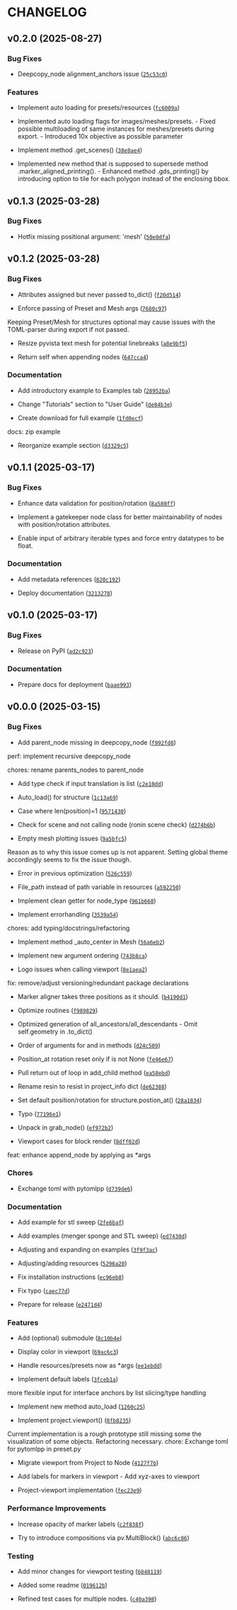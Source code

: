 # CHANGELOG


## v0.2.0 (2025-08-27)

### Bug Fixes

- Deepcopy_node alignment_anchors issue
  ([`25c53c0`](https://github.com/cuenlueer/npxpy/commit/25c53c00736928c01beba48da2a09e49d0049df6))

### Features

- Implement auto loading for presets/resources
  ([`fc6009a`](https://github.com/cuenlueer/npxpy/commit/fc6009acc37e54c7cc757e4430c93cc8a008619c))

- Implemented auto loading flags for images/meshes/presets. - Fixed possible multiloading of same
  instances for meshes/presets during export. - Introduced 10x objective as possible parameter

- Implement method .get_scenes()
  ([`38e8ae4`](https://github.com/cuenlueer/npxpy/commit/38e8ae45c738f3610f26aa3b847df89e0e8a5e4e))

- Implemented new method that is supposed to supersede method .marker_aligned_printing(). - Enhanced
  method .gds_printing() by introducing option to tile for each polygon instead of the enclosing
  bbox.


## v0.1.3 (2025-03-28)

### Bug Fixes

- Hotfix missing positional argument: 'mesh'
  ([`50e0dfa`](https://github.com/cuenlueer/npxpy/commit/50e0dfa8d669613ae1f341828f5b0b92c28fd95d))


## v0.1.2 (2025-03-28)

### Bug Fixes

- Attributes assigned but never passed to_dict()
  ([`f20d514`](https://github.com/cuenlueer/npxpy/commit/f20d51441dfaf6da68221891fd69c596ce556123))

- Enforce passing of Preset and Mesh args
  ([`7680c97`](https://github.com/cuenlueer/npxpy/commit/7680c97ec33787d85ec794d73d80ce7c206a20e8))

Keeping Preset/Mesh for structures optional may cause issues with the TOML-parser during export if
  not passed.

- Resize pyvista text mesh for potential linebreaks
  ([`a8e9bf5`](https://github.com/cuenlueer/npxpy/commit/a8e9bf56f8d6a038a751cab36d7faba5be75d3fe))

- Return self when appending nodes
  ([`647cca4`](https://github.com/cuenlueer/npxpy/commit/647cca4af3fe583d81f51995bb9f790e2440fb82))

### Documentation

- Add introductory example to Examples tab
  ([`28952ba`](https://github.com/cuenlueer/npxpy/commit/28952bac30ae4804c7b8e9ab1704ac294214f95a))

- Change "Tutorials" section to "User Guide"
  ([`de84b3e`](https://github.com/cuenlueer/npxpy/commit/de84b3e7cf4623f407f342909125bcdd28fbd595))

- Create download for full example
  ([`1fd0ecf`](https://github.com/cuenlueer/npxpy/commit/1fd0ecf6e298ab3a4231d792deb549848980bb2b))

docs: zip example

- Reorganize example section
  ([`d3329c5`](https://github.com/cuenlueer/npxpy/commit/d3329c547b9002480e9845f13c89b40ea4720eee))


## v0.1.1 (2025-03-17)

### Bug Fixes

- Enhance data validation for position/rotation
  ([`8a580ff`](https://github.com/cuenlueer/npxpy/commit/8a580ff09a26a47af8a23a7fb1ca2ccbc4c31fc5))

- Implement a gatekeeper node class for better maintainability of nodes with position/rotation
  attributes.

- Enable input of arbitrary iterable types and force entry datatypes to be float.

### Documentation

- Add metadata references
  ([`820c192`](https://github.com/cuenlueer/npxpy/commit/820c192404da1a148a14416d495d245882b4657d))

- Deploy documentation
  ([`3213278`](https://github.com/cuenlueer/npxpy/commit/3213278a48e4a64d9b3c6700b86628f241217e22))


## v0.1.0 (2025-03-17)

### Bug Fixes

- Release on PyPI
  ([`ad2c923`](https://github.com/cuenlueer/npxpy/commit/ad2c9237f3e0cd8666d1980ad3049e145c1b4915))

### Documentation

- Prepare docs for deployment
  ([`baae993`](https://github.com/cuenlueer/npxpy/commit/baae9938e81c320d4ff53287000c34918e1c4f13))


## v0.0.0 (2025-03-15)

### Bug Fixes

- Add parent_node missing in deepcopy_node
  ([`f992fd8`](https://github.com/cuenlueer/npxpy/commit/f992fd8d1aacba91c0c507331b1037d14f089bde))

perf: implement recursive deepcopy_node

chores: rename parents_nodes to parent_node

- Add type check if input translation is list
  ([`c2e10dd`](https://github.com/cuenlueer/npxpy/commit/c2e10dd3b770bb1c75ded64631b387ac937cf7ca))

- Auto_load() for structure
  ([`1c13a69`](https://github.com/cuenlueer/npxpy/commit/1c13a695b0259e4eef61ca68c5fedd54a32be12d))

- Case where len(position)=1
  ([`9571430`](https://github.com/cuenlueer/npxpy/commit/957143093d23f6bc25871ea279ee2f6432562746))

- Check for scene and not calling node (ronin scene check)
  ([`d274b6b`](https://github.com/cuenlueer/npxpy/commit/d274b6b7f7ec77c6689b4a66925e8725afa543fc))

- Empty mesh plotting issues
  ([`9a5bfc5`](https://github.com/cuenlueer/npxpy/commit/9a5bfc57060d35c286b9ed355494516209bde2f8))

Reason as to why this issue comes up is not apparent. Setting global theme accordingly seems to fix
  the issue though.

- Error in previous optimization
  ([`526c559`](https://github.com/cuenlueer/npxpy/commit/526c559e030972003c63575a8b4a954b432acf01))

- File_path instead of path variable in resources
  ([`a592250`](https://github.com/cuenlueer/npxpy/commit/a59225009dfd8ebe9043dbdd6168cefbd5a095ee))

- Implement clean getter for node_type
  ([`961b668`](https://github.com/cuenlueer/npxpy/commit/961b668a17325a91e2ddd72d35ae957107bc8866))

- Implement errorhandling
  ([`3539a54`](https://github.com/cuenlueer/npxpy/commit/3539a54924b43d085fd52982d8def48c6bba8e15))

chores: add typing/docstrings/refactoring

- Implement method _auto_center in Mesh
  ([`56a6eb2`](https://github.com/cuenlueer/npxpy/commit/56a6eb2616d6139038b44a6f124904c65dee3c61))

- Implement new argument ordering
  ([`743b8ca`](https://github.com/cuenlueer/npxpy/commit/743b8caaace7ccae5b6e7ea04042136f60f22e35))

- Logo issues when calling viewport
  ([`8e1aea2`](https://github.com/cuenlueer/npxpy/commit/8e1aea256cb830703acc2ffda2f8456ff2d2a8f6))

fix: remove/adjust versioning/redundant package declarations

- Marker aligner takes three positions as it should.
  ([`b4190d1`](https://github.com/cuenlueer/npxpy/commit/b4190d1f0362bc0e41655eba05fc01de55a25064))

- Optimize routines
  ([`f989829`](https://github.com/cuenlueer/npxpy/commit/f989829331c8bb7bd575a37df9bd37fc2efe6d94))

- Optimized generation of all_ancestors/all_descendants - Omit self.geometry in .to_dict()

- Order of arguments for and in methods
  ([`d24c509`](https://github.com/cuenlueer/npxpy/commit/d24c5092c06970cb8c161323ddf052e4dd260433))

- Position_at rotation reset only if is not None
  ([`fe46e67`](https://github.com/cuenlueer/npxpy/commit/fe46e673844651cb92c75c17feae3504d1a0d920))

- Pull return out of loop in add_child method
  ([`ea58ebd`](https://github.com/cuenlueer/npxpy/commit/ea58ebda6d7718fc28e98774b9308aa7c45da044))

- Rename resin to resist in project_info dict
  ([`de62388`](https://github.com/cuenlueer/npxpy/commit/de62388bea08e9470ba769679986cae8d91134d4))

- Set default position/rotation for structure.postion_at()
  ([`28a1834`](https://github.com/cuenlueer/npxpy/commit/28a1834cab6f40b3096182b04c8ce274229139a1))

- Typo
  ([`77196e1`](https://github.com/cuenlueer/npxpy/commit/77196e1d7d9c78d4bea8753d43bdb6591308708e))

- Unpack in grab_node()
  ([`ef972b2`](https://github.com/cuenlueer/npxpy/commit/ef972b266638981318834eeb6997bdfe6fb0e268))

- Viewport cases for block render
  ([`8dff02d`](https://github.com/cuenlueer/npxpy/commit/8dff02d83263661f9f5e1d2d6657811e0d07515d))

feat: enhance append_node by applying as *args

### Chores

- Exchange toml with pytomlpp
  ([`d739de6`](https://github.com/cuenlueer/npxpy/commit/d739de6b2e879a5f5cd632a7dc8f549ac4608c4d))

### Documentation

- Add example for stl sweep
  ([`2fe6baf`](https://github.com/cuenlueer/npxpy/commit/2fe6baf015ecfe50f9e6264af73a726a33e4613c))

- Add examples (menger sponge and STL sweep)
  ([`ed7430d`](https://github.com/cuenlueer/npxpy/commit/ed7430dabaa91cfc0558ac907715ad9e0227d996))

- Adjusting and expanding on examples
  ([`3f9f3ac`](https://github.com/cuenlueer/npxpy/commit/3f9f3ac5de73e9975d1dbd2d9f8f2a4cb69547ca))

- Adjusting/adding resources
  ([`5296a20`](https://github.com/cuenlueer/npxpy/commit/5296a20e36cf29cf788e49ed1690c94c34e70df8))

- Fix installation instructions
  ([`ec96eb8`](https://github.com/cuenlueer/npxpy/commit/ec96eb8e0aa7b4186726c755564a1cfb68eb50c4))

- Fix typo
  ([`caec77d`](https://github.com/cuenlueer/npxpy/commit/caec77db56025dd5b09103376fea24425729474e))

- Prepare for release
  ([`e2471d4`](https://github.com/cuenlueer/npxpy/commit/e2471d423f287283d460319331d26ffe743a4326))

### Features

- Add (optional) submodule
  ([`8c10b4e`](https://github.com/cuenlueer/npxpy/commit/8c10b4e4f97b49e9d7fe6a751460c1320fddacd6))

- Display color in viewport
  ([`69ac6c3`](https://github.com/cuenlueer/npxpy/commit/69ac6c3b263316b2d7cdc177b6d686b94b3de04e))

- Handle resources/presets now as *args
  ([`ee1ebdd`](https://github.com/cuenlueer/npxpy/commit/ee1ebdd6fb9d24169b42620d302f02a5f6cf4016))

- Implement default labels
  ([`3fceb1a`](https://github.com/cuenlueer/npxpy/commit/3fceb1a3710f13661e862bdab1ac768c5b73b771))

more flexible input for interface anchors by list slicing/type handling

- Implement new method auto_load
  ([`1260c25`](https://github.com/cuenlueer/npxpy/commit/1260c255b586ea9b6503c46afb22e0097c2af63c))

- Implement project.viewport()
  ([`8fb8235`](https://github.com/cuenlueer/npxpy/commit/8fb8235488fdc267c38deb8adba69892c4f5fd91))

Current implementation is a rough prototype still missing some the visualization of some objects.
  Refactoring necessary. chore: Exchange toml for pytomlpp in preset.py

- Migrate viewport from Project to Node
  ([`4127f7b`](https://github.com/cuenlueer/npxpy/commit/4127f7b0c9914e9a4bc713d7fe8f5c416e42961e))

- Add labels for markers in viewport - Add xyz-axes to viewport

- Project-viewport implementation
  ([`fec23e9`](https://github.com/cuenlueer/npxpy/commit/fec23e9fe973d21ad3968136cdef7f4848b27c24))

### Performance Improvements

- Increase opacity of marker labels
  ([`c2f838f`](https://github.com/cuenlueer/npxpy/commit/c2f838fd7746b50e6fde5f7d110ea2bcb1638721))

- Try to introduce compositions via pv.MultiBlock()
  ([`abc6c86`](https://github.com/cuenlueer/npxpy/commit/abc6c8669a4faad6611c307bcebf516ea98ad3bc))

### Testing

- Add minor changes for viewport testing
  ([`6848119`](https://github.com/cuenlueer/npxpy/commit/6848119581a333ab953febab8070df6b7bef5367))

- Added some readme
  ([`019612b`](https://github.com/cuenlueer/npxpy/commit/019612b04ab1898b41d9a8303accee8d18c8a3f6))

- Refined test cases for multiple nodes.
  ([`c40a398`](https://github.com/cuenlueer/npxpy/commit/c40a398742f513c29571e02879945202088f1dd1))
